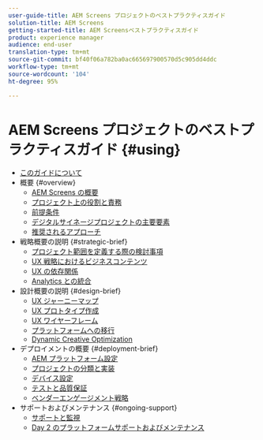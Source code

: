 ```yaml
---
user-guide-title: AEM Screens プロジェクトのベストプラクティスガイド
solution-title: AEM Screens
getting-started-title: AEM Screensベストプラクティスガイド
product: experience manager
audience: end-user
translation-type: tm+mt
source-git-commit: bf40f06a782ba0ac665697900570d5c905dd4ddc
workflow-type: tm+mt
source-wordcount: '104'
ht-degree: 95%

---
```



# AEM Screens プロジェクトのベストプラクティスガイド {#using}

+ [このガイドについて](about-guide.md)
+ 概要 {#overview}
   + [AEM Screens の概要](introduction.md)
   + [プロジェクト上の役割と責務](roles-responsibilities.md)
   + [前提条件](pre-requisites.md)
   + [デジタルサイネージプロジェクトの主要要素](getting-started-digital-signage.md)
   + [推奨されるアプローチ](recommended-approach.md)
+ 戦略概要の説明 {#strategic-brief}
   + [プロジェクト範囲を定義する際の検討事項](pre-sales-considerations.md)
   + [UX 戦略におけるビジネスコンテンツ](business-content-strategy.md)
   + [UX の依存関係](ux-dependencies.md)
   + [Analytics との統合](analytics.md)
+ 設計概要の説明 {#design-brief}
   + [UX ジャーニーマップ](journey-map.md)
   + [UX プロトタイプ作成](prototypes.md)
   + [UX ワイヤーフレーム](wireframes.md)
   + [プラットフォームへの移行](transition-platform.md)
   + [Dynamic Creative Optimization](dynamic-creative-optimizations.md)
+ デプロイメントの概要 {#deployment-brief}
   + [AEM プラットフォーム設定](aem-platform-configurations.md)
   + [プロジェクトの分類と実装](project-taxonomy-implementation.md)
   + [デバイス設定](device-configurations.md)
   + [テストと品質保証](testing-quality-assurance.md)
   + [ベンダーエンゲージメント戦略](vendor-engagement.md)
+ サポートおよびメンテナンス {#ongoing-support}
   + [サポートと監視](support-monitoring.md)
   + [Day 2 のプラットフォームサポートおよびメンテナンス](day-two-support-maintenance.md)
